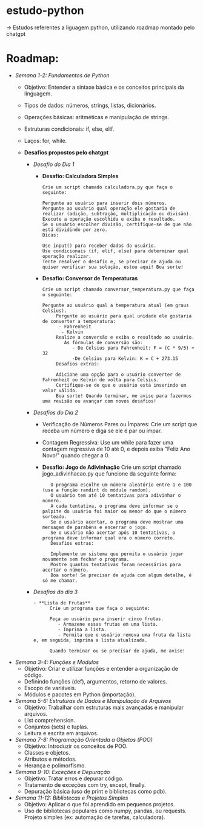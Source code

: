# estudo-python

-> Estudos referentes a liguagem python, utilizando roadmap montado pelo chatgpt

# Roadmap:

  * *Semana 1-2: Fundamentos de Python*
    - Objetivo: Entender a sintaxe básica e os conceitos principais da linguagem.
    - Tipos de dados: números, strings, listas, dicionários.
    - Operações básicas: aritméticas e manipulação de strings.
    - Estruturas condicionais: if, else, elif.
    - Laços: for, while.

    - **Desafios propostos pelo chatgpt**

         - *Desafio do Dia 1*

             - **Desafio: Calculadora Simples**

                   Crie um script chamado calculadora.py que faça o seguinte:

                   Pergunte ao usuário para inserir dois números.
                   Pergunte ao usuário qual operação ele gostaria de realizar (adição, subtração, multiplicação ou divisão).
                   Execute a operação escolhida e exiba o resultado.
                   Se o usuário escolher divisão, certifique-se de que não está dividindo por zero.
                   Dicas:
    
                   Use input() para receber dados do usuário.
                   Use condicionais (if, elif, else) para determinar qual operação realizar.
                   Tente resolver o desafio e, se precisar de ajuda ou quiser verificar sua solução, estou aqui! Boa sorte!
         
            - **Desafio: Conversor de Temperaturas**

                  Crie um script chamado conversor_temperatura.py que faça o seguinte:
    
                  Pergunte ao usuário qual a temperatura atual (em graus Celsius).
                       Pergunte ao usuário para qual unidade ele gostaria de converter a temperatura:
                        - Fahrenheit
                         - Kelvin
                       Realize a conversão e exiba o resultado ao usuário.
                          As fórmulas de conversão são:
                             - De Celsius para Fahrenheit: F = (C * 9/5) + 32
                             -De Celsius para Kelvin: K = C + 273.15
                       Desafios extras:
     
                       Adicione uma opção para o usuário converter de Fahrenheit ou Kelvin de volta para Celsius.
                       Certifique-se de que o usuário está inserindo um valor válido.
                       Boa sorte! Quando terminar, me avise para fazermos uma revisão ou avançar com novos desafios!
         -  *Desafios do Dia 2*

            - Verificação de Números Pares ou Ímpares: Crie um script que receba um número e diga se ele é par ou ímpar. 
            - Contagem Regressiva: Use um while para fazer uma contagem regressiva de 10 até 0, e depois exiba "Feliz Ano Novo!" quando chegar a 0.

            - **Desafio: Jogo de Adivinhação**
                     Crie um script chamado jogo_adivinhacao.py que funcione da seguinte forma:

                     O programa escolhe um número aleatório entre 1 e 100 (use a função randint do módulo random).
                     O usuário tem até 10 tentativas para adivinhar o número.
                     A cada tentativa, o programa deve informar se o palpite do usuário foi maior ou menor do que o número sorteado.
                     Se o usuário acertar, o programa deve mostrar uma mensagem de parabéns e encerrar o jogo.
                     Se o usuário não acertar após 10 tentativas, o programa deve informar qual era o número correto.
                     Desafios extras:

                     Implemente um sistema que permita o usuário jogar novamente sem fechar o programa.
                     Mostre quantas tentativas foram necessárias para acertar o número.
                     Boa sorte! Se precisar de ajuda com algum detalhe, é só me chamar.
         - *Desafios do dia 3*
               
               - **Lista de Frutas**
                     Crie um programa que faça o seguinte:

                     Peça ao usuário para inserir cinco frutas.
                        - Armazene essas frutas em uma lista.
                        - Imprima a lista.
                        - Permita que o usuário remova uma fruta da lista e, em seguida, imprima a lista atualizada.

                     Quando terminar ou se precisar de ajuda, me avise!
 * *Semana 3-4: Funções e Módulos*
    - Objetivo: Criar e utilizar funções e entender a organização de código.
    - Definindo funções (def), argumentos, retorno de valores.
    - Escopo de variáveis.
    - Módulos e pacotes em Python (importação).
 * *Semana 5-6: Estruturas de Dados e Manipulação de Arquivos*
    - Objetivo: Trabalhar com estruturas mais avançadas e manipular arquivos.
    - List comprehension.
    - Conjuntos (sets) e tuplas.
    - Leitura e escrita em arquivos.
* *Semana 7-8: Programação Orientada a Objetos (POO)*
    - Objetivo: Introduzir os conceitos de POO.
    - Classes e objetos.
    - Atributos e métodos.
    - Herança e polimorfismo.
 * *Semana 9-10: Exceções e Depuração*
    - Objetivo: Tratar erros e depurar código.
    - Tratamento de exceções com try, except, finally.
    - Depuração básica (uso de print e bibliotecas como pdb).
 * *Semana 11-12: Bibliotecas e Projetos Simples*
    - Objetivo: Aplicar o que foi aprendido em pequenos projetos.
    - Uso de bibliotecas populares como numpy, pandas, ou requests.
Projeto simples (ex: automação de tarefas, calculadora).
